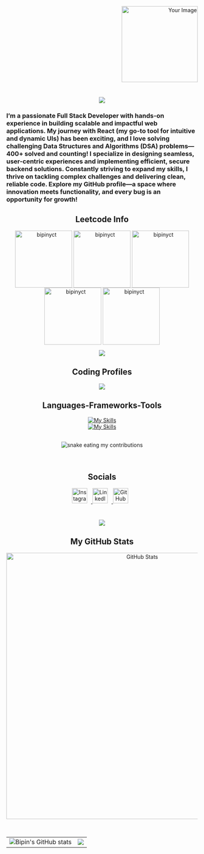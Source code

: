 <p align="right">
  <img src="https://miro.medium.com/v2/resize:fit:800/0*hfcOIGR7ni8uoJZQ.jpg" alt="Your Image" width="200" height="200" />
</p>

<h1 align="center">
  <img src="https://readme-typing-svg.herokuapp.com/?font=Righteous&size=35&center=true&vCenter=true&width=500&height=70&duration=4000&lines=Hi+There!+👋;+I'm+Bipin+Singh!;" />
</h1>

<h3 align="left">
  I’m a passionate <b>Full Stack Developer</b> with hands-on experience in building scalable and impactful web applications. My journey with React (my go-to tool for intuitive and dynamic UIs) has been exciting, and I love solving challenging <b>Data Structures and Algorithms (DSA)</b> problems—400+ solved and counting!  
  I specialize in designing seamless, user-centric experiences and implementing efficient, secure backend solutions. Constantly striving to expand my skills, I thrive on tackling complex challenges and delivering clean, reliable code.
  Explore my <b>GitHub profile</b>—a space where innovation meets functionality, and every bug is an opportunity for growth!
</h3>

<h2 align="center">Leetcode Info</h2>  
<p align="center">
  <a href="https://leetcode.com/u/bipinyct/" target="_blank"><img align="center" src="https://assets.leetcode.com/static_assets/marketing/2023-50.gif" alt="bipinyct" height="150" width="150" /></a>
  <a href="https://leetcode.com/u/bipinyct/" target="_blank"><img align="center" src="https://assets.leetcode.com/static_assets/marketing/2023-100.gif" alt="bipinyct" height="150" width="150" /></a>
  <a href="https://leetcode.com/u/bipinyct/" target="_blank"><img align="center" src="https://assets.leetcode.com/static_assets/marketing/2024-200.gif" alt="bipinyct" height="150" width="150" /></a>
  <a href="https://leetcode.com/u/bipinyct/" target="_blank"><img align="center" src="https://assets.leetcode.com/static_assets/marketing/2024-100.gif" alt="bipinyct" height="150" width="150" /></a>
  <a href="https://leetcode.com/u/bipinyct/" target="_blank"><img align="center" src="https://assets.leetcode.com/static_assets/marketing/2024-50.gif" alt="bipinyct" height="150" width="150" /></a>
</p>
<p align="center">
  <img align="top" flex-grow="1" src="https://leetcard.jacoblin.cool/bipinyct?theme=dark&font=Nunito" />  
</p>

<h2 align="center">Coding Profiles</h2> 

<p align="center">
  <a href="https://leetcode.com/u/bipinyct/">
    <img src="https://img.shields.io/badge/-LeetCode-FFA116?style=for-the-badge&logo=LeetCode&logoColor=black" />
  </a>
</p>

<h2 align="center">Languages-Frameworks-Tools</h2> 

<p align="center">
  <a href="https://skillicons.dev">
    <img src="https://skillicons.dev/icons?i=c,cpp,java,js,react,nodejs,expressjs,mongodb,mysql&theme=light" alt="My Skills" />
  </a>
  <br/>
  <a href="https://skillicons.dev">
    <img src="https://skillicons.dev/icons?i=vscode&theme=light" alt="My Skills" />
  </a>
</p>

<div align="center">
  <br>
  <img alt="snake eating my contributions" src="https://raw.githubusercontent.com/bipinyct/bipinyct/output/github-contribution-grid-snake.svg" />
  <br/><br/><br/>
</div>

<h2 align="center">Socials</h2> 

<p align="center">
  <a href="https://www.instagram.com/bipinyct" target="_blank">
    <img src="https://skillicons.dev/icons?i=instagram&theme=light" alt="Instagram" style="width: 40px; height: 40px; display: inline-block; margin-right: 10px;" />
  </a>
  <a href="https://www.linkedin.com/in/bipin-singh-24a9b0226" target="_blank">
    <img src="https://skillicons.dev/icons?i=linkedin&theme=light" alt="LinkedIn" style="width: 40px; height: 40px; display: inline-block; margin-right: 10px;" />
  </a>
  <a href="https://www.github.com/bipinyct" target="_blank">
    <img src="https://skillicons.dev/icons?i=github&theme=light" alt="GitHub" style="width: 40px; height: 40px; display: inline-block; margin-right: 10px;" />
  </a>
</p>

<h1 align="center">
  <img src="https://readme-typing-svg.herokuapp.com/?font=Righteous&size=35&center=true&vCenter=true&width=500&height=70&duration=4000&lines=Let's+Get+Connected;" />
</h1>

<h2 align="center">My GitHub Stats</h2>

<p align="center">
  <img src="https://stats.dooboo.io/api/github-stats-advanced?login=bipinyct" alt="GitHub Stats" style="width: 700px; height: auto;" />
</p>

<br/>

<table>
  <tr>
    <td><img src="https://github-readme-stats.vercel.app/api?username=bipinyct&show_icons=true&theme=radical" alt="Bipin's GitHub stats" /></td>
    <td><img src="https://github-readme-streak-stats.herokuapp.com/?user=bipinyct&stroke=ffffff&background=1c1917&ring=0891b2&fire=0891b2&currStreakNum=ffffff&currStreakLabel=0891b2&sideNums=ffffff&sideLabels=ffffff&dates=ffffff&hide_border=true" /></td>
  </tr>
</table>
